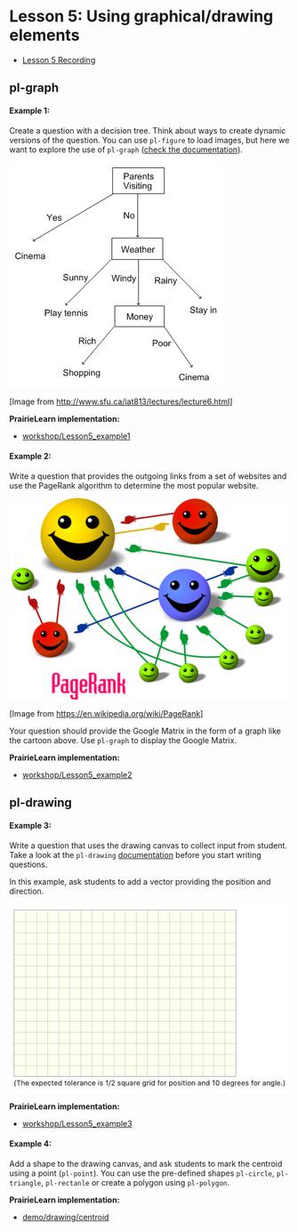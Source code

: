 # Lesson 5: Using graphical/drawing elements

- [Lesson 5 Recording](https://mediaspace.illinois.edu/media/t/1_zy9k4z7z/170964131)

## pl-graph

#### Example 1:

Create a question with a decision tree. Think about ways to create dynamic versions of the question. You can use `pl-figure` to load images, but here we want to explore the use of `pl-graph` ([check the documentation](https://prairielearn.readthedocs.io/en/latest/elements/#pl-graph-element)).

![](figs/tree.png)

[Image from http://www.sfu.ca/iat813/lectures/lecture6.html]

**PrairieLearn implementation:**

- [workshop/Lesson5\_example1](https://prairielearn.engr.illinois.edu/pl/course_instance/4970/instructor/question/8211638/preview)

#### Example 2:

Write a question that provides the outgoing links from a set of websites and use the PageRank algorithm to determine the most popular website.

![](figs/page-rank.png)

[Image from https://en.wikipedia.org/wiki/PageRank]

Your question should provide the Google Matrix in the form of a graph like the cartoon above. Use `pl-graph` to display the Google Matrix.

**PrairieLearn implementation:**

- [workshop/Lesson5\_example2](https://prairielearn.engr.illinois.edu/pl/course_instance/4970/instructor/question/8211639/preview)

## pl-drawing

#### Example 3:

Write a question that uses the drawing canvas to collect input from student. Take a look at the `pl-drawing` [documentation](https://prairielearn.readthedocs.io/en/latest/pl-drawing/) before you start writing questions.

 In this example, ask students to add a vector providing the position and direction.

![](figs/canvas.png)

**PrairieLearn implementation:**

- [workshop/Lesson5\_example3](https://prairielearn.engr.illinois.edu/pl/course_instance/4970/instructor/question/8211641/preview)

#### Example 4:

Add a shape to the drawing canvas, and ask students to mark the centroid using a point (`pl-point`). You can use the pre-defined shapes `pl-circle`, `pl-triangle`, `pl-rectanle` or create a polygon using `pl-polygon`.

**PrairieLearn implementation:**

- [demo/drawing/centroid](https://prairielearn.engr.illinois.edu/pl/course_instance/4970/instructor/question/4942650/preview)
